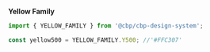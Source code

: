 **Yellow Family**

```js
import { YELLOW_FAMILY } from '@cbp/cbp-design-system';
```

```js
const yellow500 = YELLOW_FAMILY.Y500; //'#FFC307'
```
